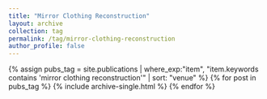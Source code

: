 ```yaml
---
title: "Mirror Clothing Reconstruction"
layout: archive
collection: tag
permalink: /tag/mirror-clothing-reconstruction
author_profile: false
---
```


{% assign pubs_tag = site.publications | where_exp:"item", "item.keywords contains 'mirror clothing reconstruction'" | sort: "venue" %}
{% for post in pubs_tag %}
  {% include archive-single.html %}
{% endfor %}